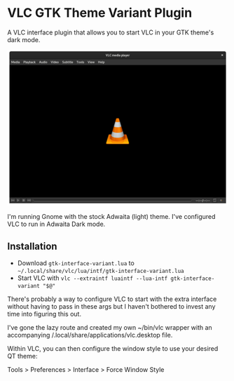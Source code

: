 # VLC GTK Theme Variant Plugin

A VLC interface plugin that allows you to start VLC in your GTK theme's dark
mode.

![Image of VLC in Dark Mode](./vlc-dark-mode-screenshot.png)

I'm running Gnome with the stock Adwaita (light) theme. I've configured
VLC to run in Adwaita Dark mode.

## Installation

- Download `gtk-interface-variant.lua` to `~/.local/share/vlc/lua/intf/gtk-interface-variant.lua`
- Start VLC with `vlc --extraintf luaintf --lua-intf gtk-interface-variant "$@"`

There's probably a way to configure VLC to start with the extra interface
without having to pass in these args but I haven't bothered to invest any
time into figuring this out.

I've gone the lazy route and created my own ~/bin/vlc wrapper with an
accompanying /.local/share/applications/vlc.desktop file.

Within VLC, you can then configure the window style to use your desired QT
theme:

Tools > Preferences > Interface > Force Window Style

